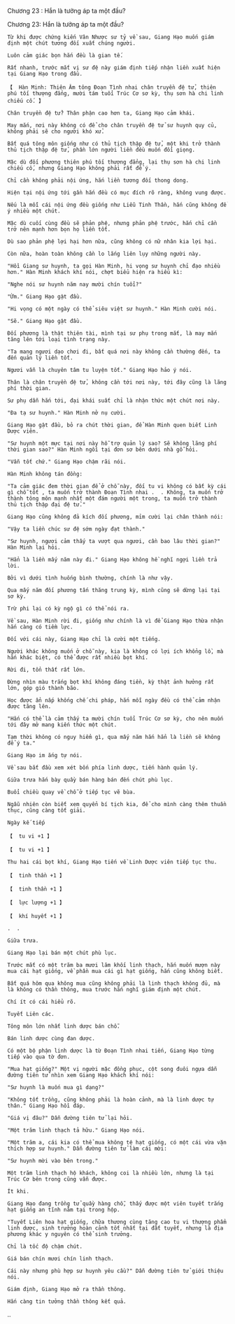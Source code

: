 




Chương 23 : Hắn là tưởng áp ta một đầu?


Chương 23: Hắn là tưởng áp ta một đầu?

	Từ khi được chứng kiến Vân Nhược sư tỷ về sau, Giang Hạo muốn giám định một chút tương đối xuất chúng người.

	Luôn cảm giác bọn hắn đều là gian tế.

	Rất nhanh, trước mắt vị sư đệ này giám định tiếp nhận liền xuất hiện tại Giang Hạo trong đầu.

	【  Hàn Minh: Thiên Âm tông Đoạn Tình nhai chân truyền đệ tử, thiên phú tối thượng đẳng, mười tám tuổi Trúc Cơ sơ kỳ, thụ sơn hà chi linh chiếu cố. 】

	Chân truyền đệ tử? Thân phận cao hơn ta, Giang Hạo cảm khái.

	May mắn, nơi này không có để cho chân truyền đệ tử sư huynh quy củ, không phải sẽ cho người khó xử.

	Bất quá tông môn giống như có thủ tịch thập đệ tử, một khi trở thành thủ tịch thập đệ tử, phần lớn người liền đều muốn đổi giọng.

	Mặc dù đối phương thiên phú tối thượng đẳng, lại thụ sơn hà chi linh chiếu cố, nhưng Giang Hạo không phải rất để ý.

	Chỉ cần không phải nội ứng, hắn liền tương đối thong dong.

	Hiện tại nội ứng tới gần hắn đều có mục đích rõ ràng, không vung được.

	Nếu là mỗi cái nội ứng đều giống như Liễu Tinh Thần, hắn cũng không để ý nhiều một chút.

	Mặc dù cuối cùng đều sẽ phản phệ, nhưng phản phệ trước, hắn chỉ cần trở nên mạnh hơn bọn họ liền tốt.

	Dù sao phản phệ lợi hại hơn nữa, cũng không có nữ nhân kia lợi hại.

	Còn nữa, hoàn toàn không cần lo lắng liên lụy những người này.

	"Hồi Giang sư huynh, ta gọi Hàn Minh, hi vọng sư huynh chỉ đạo nhiều hơn." Hàn Minh khách khí nói, chợt biểu hiện ra hiếu kì:

	"Nghe nói sư huynh năm nay mười chín tuổi?"

	"Ừm." Giang Hạo gật đầu.

	"Hi vọng có một ngày có thể siêu việt sư huynh." Hàn Minh cười nói.

	"Sẽ." Giang Hạo gật đầu.

	Đối phương là thật thiên tài, mình tại sư phụ trong mắt, là may mắn tăng lên tới loại tình trạng này.

	"Ta mang ngươi dạo chơi đi, bất quá nơi này không cần thường đến, ta đến quản lý liền tốt.

	Ngươi vẫn là chuyên tâm tu luyện tốt." Giang Hạo hảo ý nói.

	Thân là chân truyền đệ tử, không cần tới nơi này, tới đây cũng là lãng phí thời gian.

	Sư phụ dẫn hắn tới, đại khái suất chỉ là nhận thức một chút nơi này.

	"Đa tạ sư huynh." Hàn Minh nở nụ cười.

	Giang Hạo gật đầu, bỏ ra chút thời gian, để Hàn Minh quen biết Linh Dược viên.

	"Sư huynh một mực tại nơi này hỗ trợ quản lý sao? Sẽ không lãng phí thời gian sao?" Hàn Minh ngồi tại đơn sơ bên dưới nhà gỗ hỏi.

	"Vẫn tốt chứ." Giang Hạo chậm rãi nói.

	Hàn Minh không tán đồng:

	"Ta cảm giác đem thời gian để ở chỗ này, đối tu vi không có bất kỳ cái gì chỗ tốt , ta muốn trở thành Đoạn Tình nhai .  . Không, ta muốn trở thành tông môn mạnh nhất một đám người một trong, ta muốn trở thành thủ tịch thập đại đệ tử."

	Giang Hạo cũng không đả kích đối phương, mỉm cười lại chân thành nói:

	"Vậy ta liền chúc sư đệ sớm ngày đạt thành."

	"Sư huynh, ngươi cảm thấy ta vượt qua ngươi, cần bao lâu thời gian?" Hàn Minh lại hỏi.

	"Hẳn là liền mấy năm này đi." Giang Hạo không hề nghĩ ngợi liền trả lời.

	Bởi vì dưới tình huống bình thường, chính là như vậy.

	Qua mấy năm đối phương tấn thăng trung kỳ, mình cũng sẽ dừng lại tại sơ kỳ.

	Trừ phi lại có kỳ ngộ gì có thể nói ra.

	Về sau, Hàn Minh rời đi, giống như chính là vì để Giang Hạo thừa nhận hắn càng có tiềm lực.

	Đối với cái này, Giang Hạo chỉ là cười một tiếng.

	Người khác không muốn ở chỗ này, kia là không có lợi ích khổng lồ, mà hắn khác biệt, có thể được rất nhiều bọt khí.

	Rời đi, tổn thất rất lớn.

	Đừng nhìn màu trắng bọt khí không đáng tiền, kỳ thật ảnh hưởng rất lớn, góp gió thành bão.

	Học được ẩn nấp khống chế chi pháp, hắn mỗi ngày đều có thể cảm nhận được tăng lên.

	"Hắn có thể là cảm thấy ta mười chín tuổi Trúc Cơ sơ kỳ, cho nên muốn tới đây mở mang kiến thức một chút.

	Tạm thời không có nguy hiểm gì, qua mấy năm hắn hẳn là liền sẽ không để ý ta."

	Giang Hạo im ắng tự nói.

	Về sau bắt đầu xem xét bốn phía linh dược, tiến hành quản lý.

	Giữa trưa hắn bày quầy bán hàng bán đến chút phù lục.

	Buổi chiều quay về chỗ ở tiếp tục vẽ bùa.

	Ngẫu nhiên còn biết xem quyển bí tịch kia, để cho mình càng thêm thuần thục, cũng càng tốt giải.

	Ngày kế tiếp

	【  tu vi +1 】

	【  tu vi +1 】

	Thu hai cái bọt khí, Giang Hạo tiến về Linh Dược viên tiếp tục thu.

	【  tinh thần +1 】

	【  tinh thần +1 】

	【  lực lượng +1 】

	【  khí huyết +1 】

	.  .

	Giữa trưa.

	Giang Hạo lại bán một chút phù lục.

	Trước mắt có một trăm ba mươi lăm khối linh thạch, hắn muốn mượn này mua cái hạt giống, về phần mua cái gì hạt giống, hắn cũng không biết.

	Bất quá hôm qua không mua cũng không phải là linh thạch không đủ, mà là không có thần thông, mua trước hắn nghĩ giám định một chút.

	Chí ít có cái hiểu rõ.

	Tuyết Liên các.

	Tông môn lớn nhất linh dược bán chỗ.

	Bán linh dược cùng đan dược.

	Có một bộ phận linh dược là từ Đoạn Tình nhai tiến, Giang Hạo từng tiếp vào qua tờ đơn.

	"Mua hạt giống?" Một vị người mặc đồng phục, cột song đuôi ngựa dẫn đường tiên tử nhìn xem Giang Hạo khách khí nói:

	"Sư huynh là muốn mua gì dạng?"

	"Không tốt trồng, cũng không phải là hoàn cảnh, mà là linh dược tự thân." Giang Hạo hồi đáp.

	"Giá vị đâu?" Dẫn đường tiên tử lại hỏi.

	"Một trăm linh thạch tả hữu." Giang Hạo nói.

	"Một trăm a, cái kia có thể mua không tệ hạt giống, có một cái vừa vặn thích hợp sư huynh." Dẫn đường tiên tử làm cái mời:

	"Sư huynh mời vào bên trong."

	Một trăm linh thạch hộ khách, không coi là nhiều lớn, nhưng là tại Trúc Cơ bên trong cũng vẫn được.

	Ít khi.

	Giang Hạo đang trồng tử quầy hàng chỗ, thấy được một viên tuyết trắng hạt giống an tĩnh nằm tại trong hộp.

	"Tuyết Liên hoa hạt giống, chữa thương cùng tăng cao tu vi thượng phẩm linh dược, sinh trưởng hoàn cảnh tốt nhất tại đất tuyết, nhưng là địa phương khác y nguyên có thể sinh trưởng.

	Chỉ là tốc độ chậm chút.

	Giá bán chín mươi chín linh thạch.

	Cái này nhưng phù hợp sư huynh yêu cầu?" Dẫn đường tiên tử giới thiệu nói.

	Giám định, Giang Hạo mở ra thần thông.

	Hắn càng tin tưởng thần thông kết quả.

..




